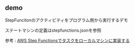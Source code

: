 ## demo

StepFuncitonのアクティビティをプログラム側から実行するデモ

ステートマシンの定義はstepfunctions.jsonを参照

参考 : [AWS Step Functionsでタスクをローカルマシンに実装する](https://dev.classmethod.jp/articles/aws-step-functions-activity-on-localmachine/)